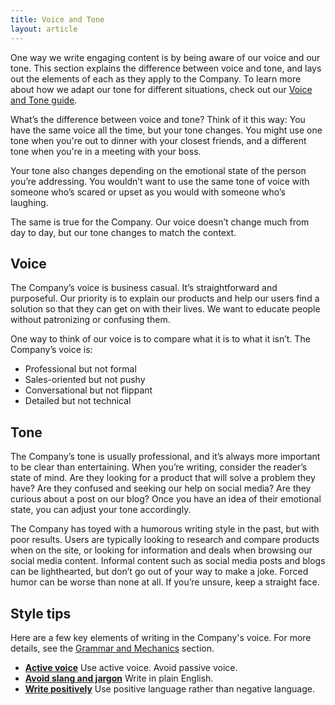 ```yaml
---
title: Voice and Tone
layout: article
---
```


One way we write engaging content is by being aware of our voice and our tone. This section explains the difference between voice and tone, and lays out the elements of each as they apply to the Company. To learn more about how we adapt our tone for different situations, check out our [Voice and Tone guide](http://voiceandtone.com/).

What’s the difference between voice and tone? Think of it this way: You have the same voice all the time, but your tone changes. You might use one tone when you're out to dinner with your closest friends, and a different tone when you're in a meeting with your boss.

Your tone also changes depending on the emotional state of the person you’re addressing. You wouldn’t want to use the same tone of voice with someone who’s scared or upset as you would with someone who’s laughing.

The same is true for the Company. Our voice doesn’t change much from day to day, but our tone changes to match the context.

## Voice

The Company’s voice is business casual. It’s straightforward and purposeful. Our priority is to explain our products and help our users find a solution so that they can get on with their lives. We want to educate people without patronizing or confusing them.

One way to think of our voice is to compare what it is to what it isn’t. The Company’s voice is:

* Professional but not formal
* Sales-oriented but not pushy
* Conversational but not flippant
* Detailed but not technical

## Tone

The Company’s tone is usually professional, and it’s always more important to be clear than entertaining. When you’re writing, consider the reader’s state of mind. Are they looking for a product that will solve a problem they have? Are they confused and seeking our help on social media? Are they curious about a post on our blog? Once you have an idea of their emotional state, you can adjust your tone accordingly.

The Company has toyed with a humorous writing style in the past, but with poor results. Users are typically looking to research and compare products when on the site, or looking for information and deals when browsing our social media content. Informal content such as social media posts and blogs can be lighthearted, but don’t go out of your way to make a joke. Forced humor can be worse than none at all. If you’re unsure, keep a straight face.

## Style tips

Here are a few key elements of writing in the Company's voice. For more details, see the [Grammar and Mechanics](/04-grammar-and-mechanics.html.md) section.

* [**Active voice**](/04-grammar-and-mechanics.html.md/#header-3-active-voice) Use active voice. Avoid passive voice.
* [**Avoid slang and jargon**](/04-grammar-and-mechanics.html.md/#header-3-slang-and-jargon) Write in plain English.
* [**Write positively**](/04-grammar-and-mechanics.html.md/#header-3-write-positively) Use positive language rather than negative language.
